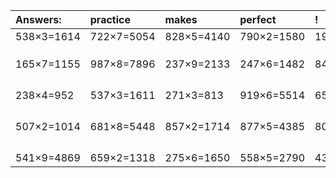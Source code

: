 | Answers: | practice | makes | perfect | ! |
| :--- | :--- | :--- | :--- | :--- |
| 538×3=1614 | 722×7=5054 | 828×5=4140 | 790×2=1580 | 193×3=579 | 
|   |   |   |   |   | 
|   |   |   |   |   | 
|   |   |   |   |   | 
| 165×7=1155 | 987×8=7896 | 237×9=2133 | 247×6=1482 | 840×7=5880 | 
|   |   |   |   |   | 
|   |   |   |   |   | 
|   |   |   |   |   | 
|   |   |   |   |   | 
| 238×4=952 | 537×3=1611 | 271×3=813 | 919×6=5514 | 651×4=2604 | 
|   |   |   |   |   | 
|   |   |   |   |   | 
|   |   |   |   |   | 
|   |   |   |   |   | 
| 507×2=1014 | 681×8=5448 | 857×2=1714 | 877×5=4385 | 801×6=4806 | 
|   |   |   |   |   | 
|   |   |   |   |   | 
|   |   |   |   |   | 
|   |   |   |   |   | 
| 541×9=4869 | 659×2=1318 | 275×6=1650 | 558×5=2790 | 435×7=3045 | 
